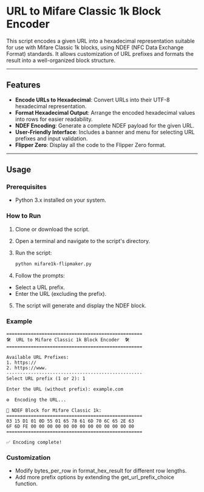 # URL to Mifare Classic 1k Block Encoder

This script encodes a given URL into a hexadecimal representation suitable for use with Mifare Classic 1k blocks, using NDEF (NFC Data Exchange Format) standards. It allows customization of URL prefixes and formats the result into a well-organized block structure.

---

## Features

- **Encode URLs to Hexadecimal**: Convert URLs into their UTF-8 hexadecimal representation.
- **Format Hexadecimal Output**: Arrange the encoded hexadecimal values into rows for easier readability.
- **NDEF Encoding**: Generate a complete NDEF payload for the given URL.
- **User-Friendly Interface**: Includes a banner and menu for selecting URL prefixes and input validation.
- **Flipper Zero**: Display all the code to the Flipper Zero format.
---

## Usage

### Prerequisites

- Python 3.x installed on your system.

### How to Run

1. Clone or download the script.
2. Open a terminal and navigate to the script's directory.
3. Run the script:

   ```bash
   python mifare1k-flipmaker.py
   ```
4. Follow the prompts:
- Select a URL prefix.
- Enter the URL (excluding the prefix).
5. The script will generate and display the NDEF block.

### Example
```plaintext
==================================================
🛠️  URL to Mifare Classic 1k Block Encoder  🛠️
==================================================

Available URL Prefixes:
1. https://
2. https://www.
--------------------------------------------------
Select URL prefix (1 or 2): 1

Enter the URL (without prefix): example.com

⚙️  Encoding the URL...

🎉 NDEF Block for Mifare Classic 1k:
==================================================
03 15 D1 01 0D 55 01 65 78 61 6D 70 6C 65 2E 63
6F 6D FE 00 00 00 00 00 00 00 00 00 00 00 00 00
==================================================

✅ Encoding complete!
```
### Customization
- Modify bytes_per_row in format_hex_result for different row lengths.
- Add more prefix options by extending the get_url_prefix_choice function.
